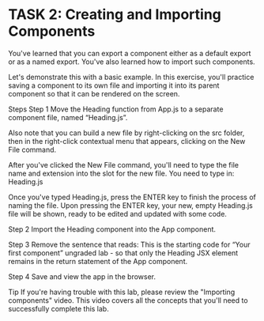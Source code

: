 # TASK 2: Creating and Importing Components
You've learned that you can export a component either as a default export or as a named export. You've also learned how to import such components. 

Let's demonstrate this with a basic example. In this exercise, you'll practice saving a component to its own file and importing it into its parent component so that it can be rendered on the screen.

Steps
Step 1
Move the Heading function from App.js to a separate component file, named “Heading.js”. 

Also note that you can build a new file by right-clicking on the src folder, then in the right-click contextual menu that appears, clicking on the New File command.

After you've clicked the New File command, you'll need to type the file name and extension into the slot for the new file. You need to type in: Heading.js

Once you've typed Heading.js, press the ENTER key to finish the process of naming the file. Upon pressing the ENTER key, your new, empty Heading.js file will be shown, ready to be edited and updated with some code.

Step 2
Import the Heading component into the App component.

Step 3
Remove the sentence that reads: This is the starting code for “Your first component” ungraded lab - so that only the Heading JSX element remains in the return statement of the App component. 

Step 4
Save and view the app in the browser.


Tip
If you're having trouble with this lab, please review the "Importing components" video.  This video covers all the concepts that you'll need to successfully complete this lab.
